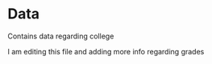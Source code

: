 # Data
Contains data regarding college

I am editing this file and adding more info regarding grades
